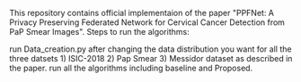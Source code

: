 This repository contains official implementaion of the paper "PPFNet: A Privacy Preserving Federated Network for Cervical Cancer Detection from PaP Smear Images". Steps to run the algorithms:

run Data_creation.py after changing the data distribution you want for all the three datsets 1) ISIC-2018 2) Pap Smear 3) Messidor dataset as described in the paper.
run all the algorithms including baseline and Proposed.
